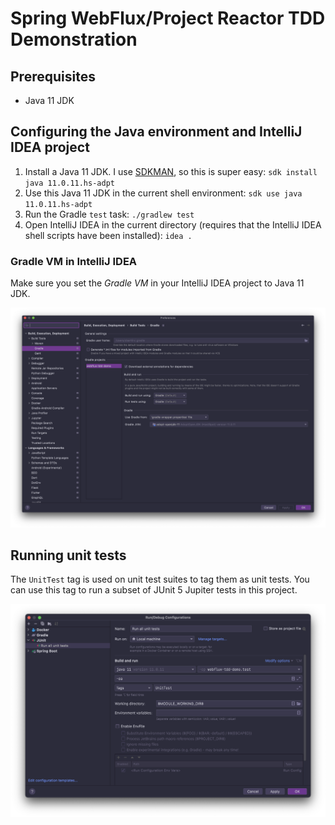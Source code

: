 # Spring WebFlux/Project Reactor TDD Demonstration

## Prerequisites 

- Java 11 JDK 

## Configuring the Java environment and IntelliJ IDEA project

1. Install a Java 11 JDK. I use [SDKMAN](https://sdkman.io/), so this is super easy: `sdk install java 11.0.11.hs-adpt`
2. Use this Java 11 JDK in the current shell environment: `sdk use java 11.0.11.hs-adpt`
3. Run the Gradle `test` task: `./gradlew test`
4. Open IntelliJ IDEA in the current directory (requires that the IntelliJ IDEA shell scripts have been installed): `idea .`

### Gradle VM in IntelliJ IDEA

Make sure you set the *Gradle VM* in your IntelliJ IDEA project to Java 11 JDK. 

![Gradle preferences](./documentation/images/gradle-preferences.png)


## Running unit tests

The `UnitTest` tag is used on unit test suites to tag them as unit tests. You can use this tag to run a subset of JUnit 5 Jupiter tests in this project. 

![Unit tests Run Configuration in IntelliJ IDEA](./documentation/images/unit-tests-run-configuration.png)
